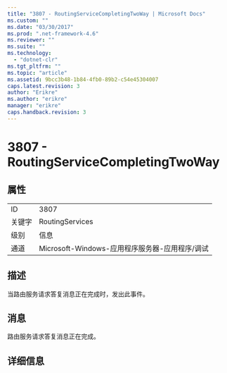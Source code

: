 ```yaml
---
title: "3807 - RoutingServiceCompletingTwoWay | Microsoft Docs"
ms.custom: ""
ms.date: "03/30/2017"
ms.prod: ".net-framework-4.6"
ms.reviewer: ""
ms.suite: ""
ms.technology: 
  - "dotnet-clr"
ms.tgt_pltfrm: ""
ms.topic: "article"
ms.assetid: 9bcc3b48-1b84-4fb0-89b2-c54e45304007
caps.latest.revision: 3
author: "Erikre"
ms.author: "erikre"
manager: "erikre"
caps.handback.revision: 3
---
```

# 3807 - RoutingServiceCompletingTwoWay
## 属性  
  
|||  
|-|-|  
|ID|3807|  
|关键字|RoutingServices|  
|级别|信息|  
|通道|Microsoft\-Windows\-应用程序服务器\-应用程序\/调试|  
  
## 描述  
 当路由服务请求答复消息正在完成时，发出此事件。  
  
## 消息  
 路由服务请求答复消息正在完成。  
  
## 详细信息
